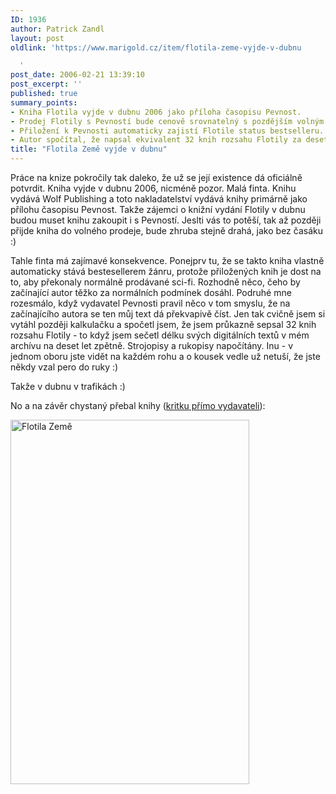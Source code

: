 ```yaml
---
ID: 1936
author: Patrick Zandl
layout: post
oldlink: 'https://www.marigold.cz/item/flotila-zeme-vyjde-v-dubnu

  '
post_date: 2006-02-21 13:39:10
post_excerpt: ''
published: true
summary_points:
- Kniha Flotila vyjde v dubnu 2006 jako příloha časopisu Pevnost.
- Prodej Flotily s Pevností bude cenově srovnatelný s pozdějším volným prodejem.
- Přiložení k Pevnosti automaticky zajistí Flotile status bestselleru.
- Autor spočítal, že napsal ekvivalent 32 knih rozsahu Flotily za deset let.
title: "Flotila Země vyjde v dubnu"
---
```


<p>Práce na knize pokročily tak daleko, že už se její existence dá oficiálně potvrdit. Kniha vyjde v dubnu 2006, nicméně pozor. Malá finta. Knihu vydává Wolf Publishing a toto nakladatelství vydává knihy primárně jako přílohu časopisu Pevnost. Takže zájemci o knižní vydání Flotily v dubnu budou muset knihu zakoupit i s Pevností. Jeslti vás to potěší, tak až později přijde kniha do volného prodeje, bude zhruba stejně drahá, jako bez časáku :)</p>

<p>Tahle finta má zajímavé konsekvence. Ponejprv tu, že se takto kniha vlastně automaticky stává bestesellerem žánru, protože přiložených knih je dost na to, aby překonaly normálně prodávané sci-fi. Rozhodně něco, čeho by začínající autor těžko za normálních podmínek dosáhl. Podruhé mne rozesmálo, když vydavatel Pevnosti pravil něco v tom smyslu, že na začínajícího autora se ten můj text dá překvapivě číst. Jen tak cvičně jsem si vytáhl později kalkulačku a spočetl jsem, že jsem průkazně sepsal 32 knih rozsahu Flotily - to když jsem sečetl délku svých digitálních textů v mém archívu na deset let zpětně. Strojopisy a rukopisy napočítány. Inu - v jednom oboru jste vidět na každém rohu a o kousek vedle už netuší, že jste někdy vzal pero do ruky :)</p>

<p>Takže v dubnu v trafikách :)</p>

<p>No a na závěr chystaný přebal knihy (<a href="http://wolfpublishing.cz/modules.php?name=News&amp;file=article&amp;sid=14">kritku přímo vydavateli</a>):</p>

<p><img src="/wp-content/uploads/20060221-flotila_zeme.jpg" alt="Flotila Země" width="382" height="583" />
</p>